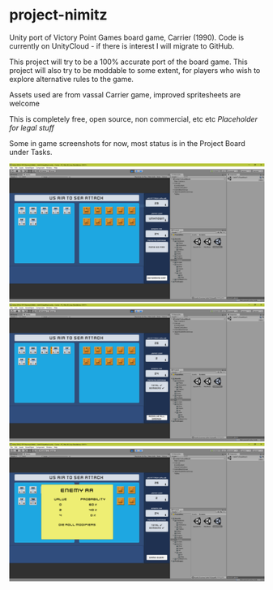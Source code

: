 # project-nimitz
Unity port of Victory Point Games board game, Carrier (1990).
Code is currently on UnityCloud - if there is interest I will migrate to GitHub.

This project will try to be a 100% accurate port of the board game.
This project will also try to be moddable to some extent, for players who wish to explore alternative rules to the game.

Assets used are from vassal Carrier game, improved spritesheets are welcome

This is completely free, open source, non commercial,  etc etc *Placeholder for legal stuff*

Some in game screenshots for now, most status is in the Project Board under Tasks.

![us air to sea attack](https://github.com/krukru/project-nimitz/blob/master/screenshots/us_air_to_sea_attack.PNG)
![us air to sea attack - assigning hits](https://github.com/krukru/project-nimitz/blob/master/screenshots/us_air_to_sea_attack_taking_damage.PNG)
![us air to sea attack - probabilities table](https://github.com/krukru/project-nimitz/blob/master/screenshots/us_air_to_sea_attack_tables.PNG)
